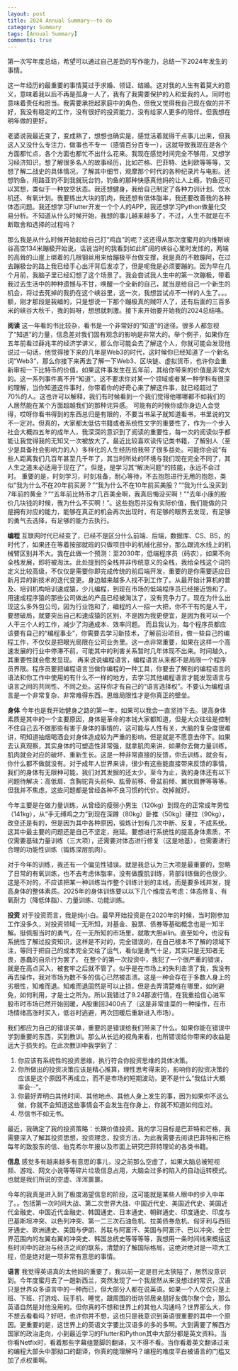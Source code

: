 ```yaml
---
layout: post
title: 2024 Annual Summary——to do
category: Summary
tags: [Annual Summary]
comments: true
---
```


第一次写年度总结，希望可以通过自己差劲的写作能力，总结一下2024年发生的事情。

这一年经历的最重要的事情莫过于求婚、领证、结婚。这对我的人生有着莫大的意义，意味着我以后不再是孤身一人了，我有了我需要保护的人和爱我的人。同时也意味着责任和担当。我需要承担起家庭中的角色，但我又觉得我自己现在做的并不好，我没有稳定的工作，没有很好的投资能力，没有给家人更多的陪伴。但我想在明年做的更好。

老婆说我最近变了，变成熟了，想想也确实是，感觉活着就得干点事儿出来，但我这人又没什么专注力，做事也不专一（感情百分百专一），这就导致我现在是各个方面都忙点，各个方面也都忙不出什么花来。我现在感觉时间完全不够用，又想学习经济知识，想了解很多名人的故事经历，比如芒格、巴菲特、达利欧等等等，又想了解二战史的具体情况，了解其中细节，观摩那个时代的各种纪录片与电影。还想钓鱼，用路亚钓不到我就玩台钓，钓鱼的那种快感真他妈的让人上瘾，钓鱼还可以冥想，类似于一种放空状态。我还想健身，我给自己制定了各种力训计划、饮水机还、有氧计划。我要练出大块的肌肉，我还想有低体脂率，我还要改善我的各种体态问题。我还想学习Flutter开发一个个人的APP，我还想学习Python做量化交易分析。不知道从什么时候开始，我想的事儿越来越多了，不过，人生不就是在不断取舍和选择的过程吗？

那么我是从什么时候开始起给自己打“鸡血”的呢？这还得从那次度蜜月的内维斯峡谷高空134米蹦极开始说，话说当时的我看到如此旷阔的峡谷心里时发怵的，两端的高耸的山崖上绑着的几根钢丝用来给蹦极平台做支撑，我是真的不敢蹦阿，在过去蹦极台的路上我已经手心出汗背后发凉了，但是呢我是必须要蹦的。因为早在几个月前，我脑子里已经幻想了这个场景了。我会尝试我人生中的第一次蹦极，带着我过去生活中的种种遗憾与不甘，唤醒一个全新的自己，就当是给自己一个新生的机会，将过去死掉的我扔在这个峡谷里，这一次，我想尝试点不一样的人生了。。。
额，刚才那段是我编的，只是想说一下那个蹦极真的贼吓人了，还有后面的三百多米的峡谷大秋千，我的妈呀，想想就刺激。接下来开始要开始我的2024总结咯。

**阅读**
这一年看的书比较杂，看书是一个非常好的“知道”的途径。很多人都忽视了“知道”的力量，信息差对我们固有观念的影响是非常大的。举个例子，如果你在五年前看过薛兆丰的经济学讲义，那么你可能会去了解这个人，你就可能会发现他说过一句话，他觉得接下来的几年是Web3的时代，这时候你已经知道了一个新名词“Web3”，那么你接下来再去了解一下Web3、区块链、虚拟货币，也许你会重新审视一下比特币的价值，如果这件事发生在五年前，其给你带来的价值是非常大的。这一系列事件离不开“知道”。这不要求你对某一个领域或者某一种学科有很深的理解，当你知道这件事时，你带着你的好奇心来了解这件事，就已经超过了70%的人。这也许可以解释，我们有时候看到一个我们觉得他哪哪都不如我们的人居然能在某个方面超越我们的那种诧异感。
可能有的时候你或你身边人会觉得，哎呀你看书得到的东西总归是有限的，不要当书呆子就知道看书，书里说的又不一定对。但真的，大家都太低估书籍或者系统性文字的重要性了，作为一个步入社会大概四五年的成年人，我深深的意识到了阅读的重要性，每一次的阅读似乎都能让我觉得我的无知又一次被放大了。最近比较喜欢读传记类书籍，了解别人（至少是具备社会影响力的人）多样化的人生经历给我带了很多益处。可能你会说“有些人距离我们几百年甚至几千年了，其当时所处的环境与我们现在完全不同了，其人生之道未必适用于现在了”。但是，是学习其“解决问题”的技能，永远不会过时。
重要的是，时刻学习，时刻准备，耐心等待，不去抱怨进行无用的抱怨，类似“我为什么不在20年前买房？”“我为什么不在10年前买美股？”“我为什么没买到7年前的黄金？”“五年前比特币才几百美金啊，我真后悔没买啊！”“去年小康的股价几块钱的时候，我为什么不买啊！”。这些抱怨并没有实际价值，我们能做的只是拥有对应的能力，能够在真正的机会再次出现时，有足够的眼界去发现，有足够的勇气去选择，有足够的能力去执行。

**编程**
互联网时代已经变了，已经不是区分什么前端、后端，数据库、CS、BS，的时代了，如果还在等着按部就班的只做项目中的机械化部分，那么跟流水线上的机械臂区别并不大。我在此做一个预测：至2030年，低端程序员（码农），如果不向全栈发展，即将被淘汰。此处提到的全栈并非传统意义的全栈，我给全栈这个词的定义比较高级，不仅仅是需要你即完成传统的前后端开发，重要的是你需要适应日新月异的新技术的迭代变更。身边越来越多人找不到工作了。从最开始计算机的普及、培训机构培训速成猿，少儿编程，到现在市场的低端程序员已经接近饱和了。用速成程序猿的那些公司做出的产品已经被淘汰了，没有竞争力了。现在为什么出现这么多外包公司，因为行业饱和了，编程的人一招一大把，你不干有的是人干，要想破局，就要突出自己和速成猿的区别，不是因为我更便宜，是因为我可以一个人干三个人的工作，减少了沟通成本、效率问题。
而且我认为，每个程序员都应该要有自己的“编程事业”，你需要去学习新技术，了解前沿项目，做一些自己的编程工作，不仅仅是把眼光局限在公司业务里。这一点非常重要，如果在这样一个高速发展的行业中停滞不前，可能其中的利害关系暂时几年体现不出来。时间越久，其重要性就会愈发显现。
再来说说编程语言，编程语言从来都不是局限一个程序员界限。程序员要把编程语言当做你编程的一种工具，你要去了解别的编程语言的语法和你工作中使用的有什么不一样的地方，去学习其他编程语言才能发现语言与语言之间的共同性、不同之处。这样你才有自己的“语言选择权”。不要认为编程语言是一个非常复杂、非常难得东西。思维局限性才是你真正的壁垒。

**身体**
今年也是我开始健身之路的第一年，如果可以我会一直坚持下去。提高身体素质是其中的一个主要原因，身体是革命的本钱大家都知道，但是大众往往是控制不住自己去不做那些有害于身体的事情的，这可能与人性有关，大脑的复杂度很难讲，明知道抽烟喝酒会对身体造成较为严重的影响，但是就是不愿意去停下。如果去认真观察，其实身体的可塑造性非常强，就拿肌肉来讲，如果你去做力量训练，肌肉就会对应的破坏、重新生长。这是一种非常直接的反馈，你去训练，就会有，你什么都不做就没有。对于成年人世界来讲，很少有这些能直接带来反馈的事情，我们的身体有无限种可能，我们对其发掘的还太少。至今为止，我的身体还有以下问题待解决：高低肩、含胸驼背头前伸、肱骨前移、骨盆前倾、翼状肩胛等等等。但我并不焦虑，这些问题都是曾经各种不良习惯的代价。改掉就好。

今年主要是在做力量训练，从曾经的瘦弱小男生（120kg）到现在的正常成年男性（141kg），从“手无缚鸡之力”到现在深蹲（80kg）卧推（50kg）硬拉（90kg），改变还是有的，但是因为其中各种原因，锻炼计划有几次中断、反复，不成系统。这其中最主要的问题还是自己不坚定，拖延。要想进行系统性的提高身体素质，不仅需要基础力量训练（三大项），还需要对体态进行修复（这是地基），也需要进行合理的功能性训练（锻炼深层肌肉）。

对于今年的训练，我还有一个偏见性错误。就是我总认为三大项是最重要的，忽略了日常的有氧训练，也不去考虑体脂率，没有做腹肌训练，背部训练做的也很少。这是不对的，不应该把某一种训练当作整个训练计划的主线，而是要多线并发，提高身体的整体素质。2025年的身体训练要以以下几个维度去考虑：体态修复、有氧耐力（降低体脂）、力量训练、功能训练。

**投资**
对于投资而言，我是纯小白。最早开始投资是在2020年的时候，当时刚参加工作没多久，对投资领域一无所知，对基金、股票、债券等基础概念也是一知半解。挺佩服当时的勇气，在一无所知的市场里，就敢大胆allin。直至如今，也没有系统性了解过投资知识，这样是不对的，完全错误的，在自己根本不了解的领域下注，等同于把自己的成本完全交给了运气，看似是勇气十足，其实只是无知者无畏，愚蠢的自杀行为罢了。
在整个的第一次投资中，我犯了一个很严重的错误，就是在高点买入，被套牢之后就不管了。似乎是在市场上的失利击溃了我，我没有再去操作，我对市场为数不多的信心已然被击溃。这是一种会存在于多数人身上的劣根性，知难而退。知难而退固然是可以止损，但是去弄清楚难在哪里，如何避免，如何利用，才是士之所为。所以我错过了9.24那波行情，在我重拾信心进军股市时市场已然开始回暖，A股重回3400点了（这是非常韭菜的一种操作，在市场情绪高涨时买入，低谷时逃避，再次回暖后重新进入市场）。

我们都应为自己的错误买单，重要的是错误给我们带来了什么。如果你能在错误中学到重要的东西，买到教训。那么从长远的视角来看，也所错误给你带来的收益是远大于损失的。在此次教训中我学到了：

1. 你应该有系统性的投资思维，执行符合你投资思维的具体决策。
2. 你所做出的投资决策应该是精心推算，理性思考得来的，影响你的投资决策的应该是这个原因不再成立，而不是市场的短期波动，更不是什么“我估计大概率会···”。
3. 你最好弄明白其他时间、其他地点、其他人身上发生的事，因为如果你不这么做，你就不会知道这些事情会不会发生在你身上，你就不知道如何应对。
4. 尽信书不如无书。

最近，我确定了我的投资策略：长期价值投资。我的学习目标是巴菲特和芒格，我需要深入了解其投资思想，投资理念，投资方法，为此我需要去阅读巴菲特和芒格每年的致股东的信、伯克希尔年报以及市面上研究巴菲特理论的各类书籍。

**信息**
感觉多有越来越多有意思的事儿，没之前那么空虚了，如果大脑总被短视频、游戏、网文小说等等碎片垃圾信息占用，大脑会过多的陷入的自动运转模式。也就是我们所说的空虚、浑浑噩噩。

今年的我真是进入到了极度渴望信息的阶段，这可能就是某些人眼中的步入中年了。。包括第一次时间大战、第二次世界大战、中国近代史、美国近代史、美国近代金融史、中国近代金融史、韩国通史、日本通史、朝鲜通史、印度通史、印度与巴基斯坦冲突、以色列冲突、第一二三次石油危机、拉美债券危机、匈牙利与西班牙通史、欧洲通史、美国与伊朗、苏联与阿富汗、美国与阿富汗、巴以冲突、全世界范围内的左翼右翼的冲突史、韩国总统史等等等等，我想用一条时间线来概括这些时间中的政治与经济之间的联系，清楚的了解国际格局，这绝对绝对是一项大工程，但是绝对是一项非常有意思的事情。

**语言**
我觉得英语真的太他妈的重要了，我以前一定是目光太狭隘了，居然没意识到。今年度蜜月去了一趟新西兰，突然发现了一个我居然从来没想过的常识，汉语只是世界众多语言中的一种而已，但大部分人都在说英语。如果一个人仅仅只是上班、下班、打游戏、玩手机、睡觉，跟周围的街坊邻居亲朋好友偶尔聚个会，那么英语自然是对他没用的。但你真的不想和世界上的其他人沟通吗？世界那么大，你不想去看看吗？好吧，也许你并不想，这也只是我意识到英语很重要的其中一个原因。更重要的是，这世界上的英语文字要比汉语多的多的多啊。大到需要了解西方国家的政治走向，小到最近学习的Flutter和Python其中大部分都是英文资料。当你看Netfix时，看着那些字幕组蹩脚的翻译，又不得不看。当你看着英文翻译过来的编程大部头中那拗口的翻译，你真的能理解吗？编程的难度平白被语言的门槛又加了点权重啊。
